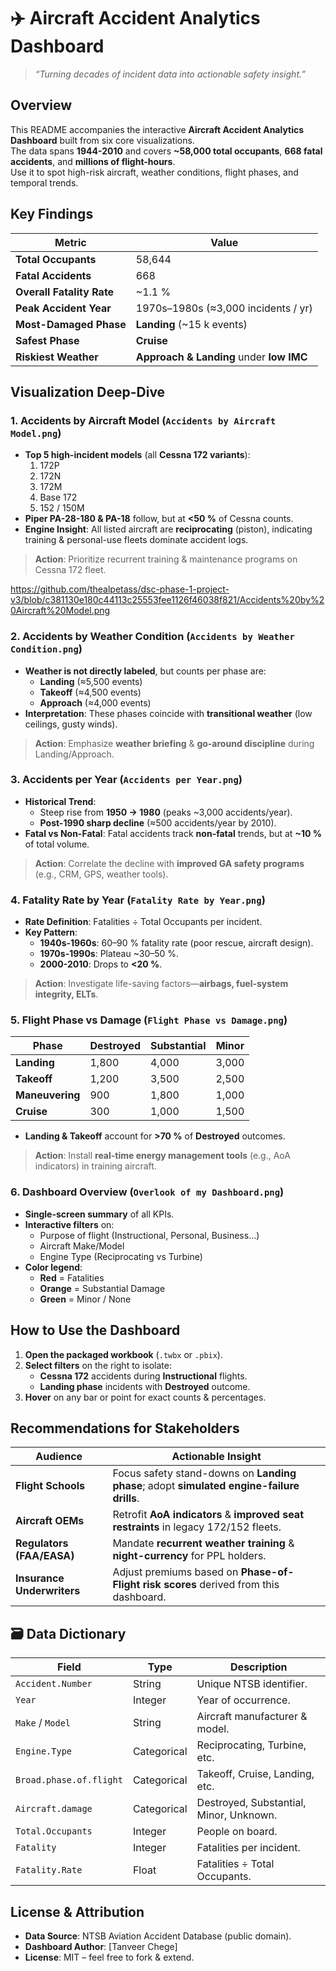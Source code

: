 # ✈️ Aircraft Accident Analytics Dashboard  
> _“Turning decades of incident data into actionable safety insight.”_

## Overview
This README accompanies the interactive **Aircraft Accident Analytics Dashboard** built from six core visualizations.  
The data spans **1944-2010** and covers **~58,000 total occupants**, **668 fatal accidents**, and **millions of flight-hours**.  
Use it to spot high-risk aircraft, weather conditions, flight phases, and temporal trends.

## Key Findings

| **Metric** | **Value** |
|------------|-----------|
| **Total Occupants** | 58,644 |
| **Fatal Accidents** | 668 |
| **Overall Fatality Rate** | ~1.1 % |
| **Peak Accident Year** | 1970s–1980s (≈3,000 incidents / yr) |
| **Most-Damaged Phase** | **Landing** (~15 k events) |
| **Safest Phase** | **Cruise** |
| **Riskiest Weather** | **Approach & Landing** under **low IMC** |

## Visualization Deep-Dive

### 1. Accidents by Aircraft Model (`Accidents by Aircraft Model.png`)
- **Top 5 high-incident models** (all **Cessna 172 variants**):
  1. 172P  
  2. 172N  
  3. 172M  
  4. Base 172  
  5. 152 / 150M  
- **Piper PA-28-180 & PA-18** follow, but at **<50 %** of Cessna counts.
- **Engine Insight**: All listed aircraft are **reciprocating** (piston), indicating training & personal-use fleets dominate accident logs.

>  **Action**: Prioritize recurrent training & maintenance programs on Cessna 172 fleet.

https://github.com/thealpetass/dsc-phase-1-project-v3/blob/c381130e180c44113c25553fee1126f46038f821/Accidents%20by%20Aircraft%20Model.png

### 2. Accidents by Weather Condition (`Accidents by Weather Condition.png`)
- **Weather is not directly labeled**, but counts per phase are:
  - **Landing** (≈5,500 events)  
  - **Takeoff** (≈4,500 events)  
  - **Approach** (≈4,000 events)  
- **Interpretation**: These phases coincide with **transitional weather** (low ceilings, gusty winds).  
>  **Action**: Emphasize **weather briefing** & **go-around discipline** during Landing/Approach.


### 3. Accidents per Year (`Accidents per Year.png`)
- **Historical Trend**:  
  - Steep rise from **1950 → 1980** (peaks ~3,000 accidents/year).  
  - **Post-1990 sharp decline** (≈500 accidents/year by 2010).  
- **Fatal vs Non-Fatal**: Fatal accidents track **non-fatal** trends, but at **~10 %** of total volume.  
>  **Action**: Correlate the decline with **improved GA safety programs** (e.g., CRM, GPS, weather tools).

### 4. Fatality Rate by Year (`Fatality Rate by Year.png`)
- **Rate Definition**: Fatalities ÷ Total Occupants per incident.  
- **Key Pattern**:  
  - **1940s-1960s**: 60–90 % fatality rate (poor rescue, aircraft design).  
  - **1970s-1990s**: Plateau ~30–50 %.  
  - **2000-2010**: Drops to **<20 %**.  
>  **Action**: Investigate life-saving factors—**airbags, fuel-system integrity, ELTs**.

### 5. Flight Phase vs Damage (`Flight Phase vs Damage.png`)
| **Phase** | **Destroyed** | **Substantial** | **Minor** |
|-----------|---------------|-----------------|-----------|
| **Landing** | 1,800 | 4,000 | 3,000 |
| **Takeoff** | 1,200 | 3,500 | 2,500 |
| **Maneuvering** | 900 | 1,800 | 1,000 |
| **Cruise** | 300 | 1,000 | 1,500 |

- **Landing & Takeoff** account for **>70 %** of **Destroyed** outcomes.  
>  **Action**: Install **real-time energy management tools** (e.g., AoA indicators) in training aircraft.

### 6. Dashboard Overview (`Overlook of my Dashboard.png`)
- **Single-screen summary** of all KPIs.  
- **Interactive filters** on:  
  - Purpose of flight (Instructional, Personal, Business…)  
  - Aircraft Make/Model  
  - Engine Type (Reciprocating vs Turbine)  
- **Color legend**:  
  - **Red** = Fatalities  
  - **Orange** = Substantial Damage  
  - **Green** = Minor / None  

## How to Use the Dashboard
1. **Open the packaged workbook** (`.twbx` or `.pbix`).  
2. **Select filters** on the right to isolate:
   - **Cessna 172** accidents during **Instructional** flights.  
   - **Landing phase** incidents with **Destroyed** outcome.  
3. **Hover** on any bar or point for exact counts & percentages.

##  Recommendations for Stakeholders

| **Audience** | **Actionable Insight** |
|--------------|------------------------|
| **Flight Schools** | Focus safety stand-downs on **Landing phase**; adopt **simulated engine-failure drills**. |
| **Aircraft OEMs** | Retrofit **AoA indicators** & **improved seat restraints** in legacy 172/152 fleets. |
| **Regulators (FAA/EASA)** | Mandate **recurrent weather training** & **night-currency** for PPL holders. |
| **Insurance Underwriters** | Adjust premiums based on **Phase-of-Flight risk scores** derived from this dashboard. |

## 🗃 Data Dictionary
| **Field** | **Type** | **Description** |
|-----------|----------|-----------------|
| `Accident.Number` | String | Unique NTSB identifier. |
| `Year` | Integer | Year of occurrence. |
| `Make` / `Model` | String | Aircraft manufacturer & model. |
| `Engine.Type` | Categorical | Reciprocating, Turbine, etc. |
| `Broad.phase.of.flight` | Categorical | Takeoff, Cruise, Landing, etc. |
| `Aircraft.damage` | Categorical | Destroyed, Substantial, Minor, Unknown. |
| `Total.Occupants` | Integer | People on board. |
| `Fatality` | Integer | Fatalities per incident. |
| `Fatality.Rate` | Float | Fatalities ÷ Total Occupants. |

##  License & Attribution
- **Data Source**: NTSB Aviation Accident Database (public domain).  
- **Dashboard Author**: [Tanveer Chege]  
- **License**: MIT – feel free to fork & extend.
